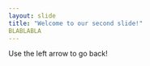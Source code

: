 ```yaml
---
layout: slide
title: "Welcome to our second slide!"
BLABLABLA
---
```


Use the left arrow to go back!
